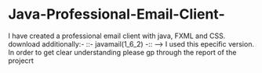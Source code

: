 # Java-Professional-Email-Client-
I have created a professional email client with java, FXML and CSS.
download additionally:-
::- javamail(1_6_2) -::   --> I used this epecific version. 
In order to get clear understanding please gp through the report of the projecrt
